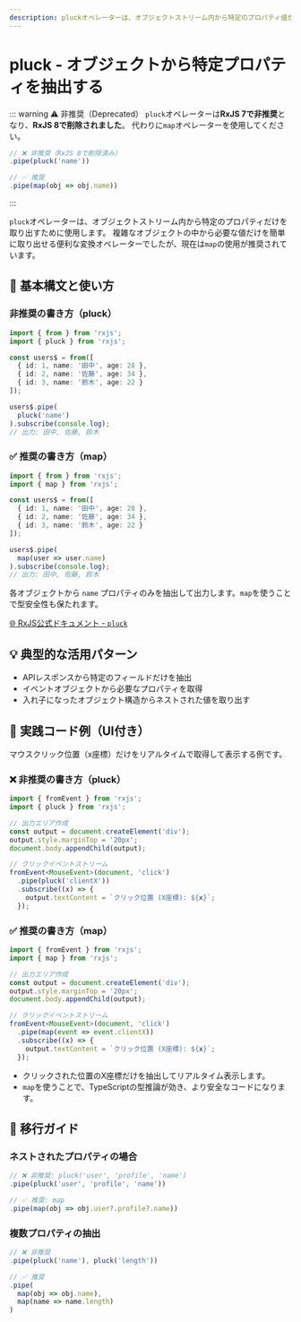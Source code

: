 ```yaml
---
description: pluckオペレーターは、オブジェクトストリーム内から特定のプロパティ値だけを取り出す変換演算子です。複雑なオブジェクト構造から必要なフィールドだけを簡単に抽出でき、APIレスポンスやイベントオブジェクトからの情報取得に便利です。
---
```


# pluck - オブジェクトから特定プロパティを抽出する

::: warning ⚠️ 非推奨（Deprecated）
`pluck`オペレーターは**RxJS 7で非推奨**となり、**RxJS 8で削除されました**。
代わりに`map`オペレーターを使用してください。

```typescript
// ❌ 非推奨（RxJS 8で削除済み）
.pipe(pluck('name'))

// ✅ 推奨
.pipe(map(obj => obj.name))
```
:::

`pluck`オペレーターは、オブジェクトストリーム内から特定のプロパティだけを取り出すために使用します。
複雑なオブジェクトの中から必要な値だけを簡単に取り出せる便利な変換オペレーターでしたが、現在は`map`の使用が推奨されています。


## 🔰 基本構文と使い方

### 非推奨の書き方（pluck）

```ts
import { from } from 'rxjs';
import { pluck } from 'rxjs';

const users$ = from([
  { id: 1, name: '田中', age: 28 },
  { id: 2, name: '佐藤', age: 34 },
  { id: 3, name: '鈴木', age: 22 }
]);

users$.pipe(
  pluck('name')
).subscribe(console.log);
// 出力: 田中, 佐藤, 鈴木
```

### ✅ 推奨の書き方（map）

```ts
import { from } from 'rxjs';
import { map } from 'rxjs';

const users$ = from([
  { id: 1, name: '田中', age: 28 },
  { id: 2, name: '佐藤', age: 34 },
  { id: 3, name: '鈴木', age: 22 }
]);

users$.pipe(
  map(user => user.name)
).subscribe(console.log);
// 出力: 田中, 佐藤, 鈴木
```

各オブジェクトから `name` プロパティのみを抽出して出力します。`map`を使うことで型安全性も保たれます。

[🌐 RxJS公式ドキュメント - `pluck`](https://rxjs.dev/api/operators/pluck)

## 💡 典型的な活用パターン

- APIレスポンスから特定のフィールドだけを抽出
- イベントオブジェクトから必要なプロパティを取得
- 入れ子になったオブジェクト構造からネストされた値を取り出す

## 🧠 実践コード例（UI付き）

マウスクリック位置（x座標）だけをリアルタイムで取得して表示する例です。

### ❌ 非推奨の書き方（pluck）

```ts
import { fromEvent } from 'rxjs';
import { pluck } from 'rxjs';

// 出力エリア作成
const output = document.createElement('div');
output.style.marginTop = '20px';
document.body.appendChild(output);

// クリックイベントストリーム
fromEvent<MouseEvent>(document, 'click')
  .pipe(pluck('clientX'))
  .subscribe((x) => {
    output.textContent = `クリック位置 (X座標): ${x}`;
  });
```

### ✅ 推奨の書き方（map）

```ts
import { fromEvent } from 'rxjs';
import { map } from 'rxjs';

// 出力エリア作成
const output = document.createElement('div');
output.style.marginTop = '20px';
document.body.appendChild(output);

// クリックイベントストリーム
fromEvent<MouseEvent>(document, 'click')
  .pipe(map(event => event.clientX))
  .subscribe((x) => {
    output.textContent = `クリック位置 (X座標): ${x}`;
  });
```

- クリックされた位置のX座標だけを抽出してリアルタイム表示します。
- `map`を使うことで、TypeScriptの型推論が効き、より安全なコードになります。

## 🔄 移行ガイド

### ネストされたプロパティの場合

```typescript
// ❌ 非推奨: pluck('user', 'profile', 'name')
.pipe(pluck('user', 'profile', 'name'))

// ✅ 推奨: map
.pipe(map(obj => obj.user?.profile?.name))
```

### 複数プロパティの抽出

```typescript
// ❌ 非推奨
.pipe(pluck('name'), pluck('length'))

// ✅ 推奨
.pipe(
  map(obj => obj.name),
  map(name => name.length)
)
```
